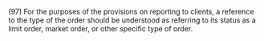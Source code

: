 (97) For the purposes of the provisions on reporting to clients, a reference to the type of the order should be understood as referring to its status as a limit order, market order, or other specific type of order.